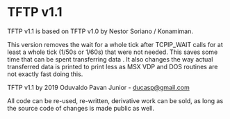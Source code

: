 # TFTP v1.1

TFTP v1.1 is based on TFTP v1.0 by Nestor Soriano / Konamiman.

This version removes the wait for a whole tick after TCPIP_WAIT calls
for at least a whole tick (1/50s or 1/60s) that were not needed. This 
saves some time that can be spent transferring data . 
It also changes the way actual transferred data is printed to print less
as MSX VDP and DOS routines are not exactly fast doing this.
		   
TFTP v1.1 by 2019 Oduvaldo Pavan Junior - ducasp@gmail.com

All code can be re-used, re-written, derivative work can be sold, as long as the source code of changes is made public as well.
